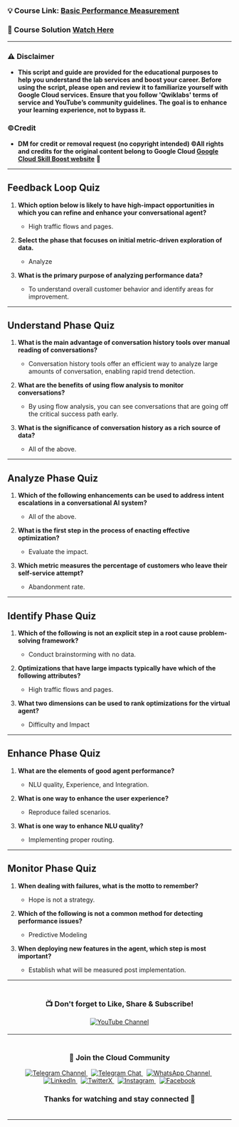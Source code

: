 
### 💡 Course Link: [Basic Performance Measurement](https://www.cloudskillsboost.google/paths/371/course_templates/1121?utm_source=qwiklabs&utm_medium=lp&utm_campaign=arcade24)

### 🚀 Course Solution [Watch Here](https://youtu.be/2JluylGSAkU)

---

### ⚠️ Disclaimer
- **This script and guide are provided for  the educational purposes to help you understand the lab services and boost your career. Before using the script, please open and review it to familiarize yourself with Google Cloud services. Ensure that you follow 'Qwiklabs' terms of service and YouTube’s community guidelines. The goal is to enhance your learning experience, not to bypass it.**

### ©Credit
- **DM for credit or removal request (no copyright intended) ©All rights and credits for the original content belong to Google Cloud [Google Cloud Skill Boost website](https://www.cloudskillsboost.google/)** 🙏

---

## **Feedback Loop Quiz**

1. **Which option below is likely to have high-impact opportunities in which you can refine and enhance your conversational agent?**  
   - High traffic flows and pages.

2. **Select the phase that focuses on initial metric-driven exploration of data.**  
   - Analyze

3. **What is the primary purpose of analyzing performance data?**  
   - To understand overall customer behavior and identify areas for improvement.

---

## **Understand Phase Quiz**

1. **What is the main advantage of conversation history tools over manual reading of conversations?**  
   - Conversation history tools offer an efficient way to analyze large amounts of conversation, enabling rapid trend detection.

2. **What are the benefits of using flow analysis to monitor conversations?**  
   - By using flow analysis, you can see conversations that are going off the critical success path early.

3. **What is the significance of conversation history as a rich source of data?**  
   - All of the above.

---

## **Analyze Phase Quiz**

1. **Which of the following enhancements can be used to address intent escalations in a conversational AI system?**  
   - All of the above.

2. **What is the first step in the process of enacting effective optimization?**  
   - Evaluate the impact.

3. **Which metric measures the percentage of customers who leave their self-service attempt?**  
   - Abandonment rate.

---

## **Identify Phase Quiz**

1. **Which of the following is not an explicit step in a root cause problem-solving framework?**  
   - Conduct brainstorming with no data.

2. **Optimizations that have large impacts typically have which of the following attributes?**  
   - High traffic flows and pages.

3. **What two dimensions can be used to rank optimizations for the virtual agent?**  
   - Difficulty and Impact

---

## **Enhance Phase Quiz**

1. **What are the elements of good agent performance?**  
   - NLU quality, Experience, and Integration.

2. **What is one way to enhance the user experience?**  
   - Reproduce failed scenarios.

3. **What is one way to enhance NLU quality?**  
   - Implementing proper routing.

---

## **Monitor Phase Quiz**

1. **When dealing with failures, what is the motto to remember?**  
   - Hope is not a strategy.

2. **Which of the following is not a common method for detecting performance issues?**  
   - Predictive Modeling

3. **When deploying new features in the agent, which step is most important?**  
   - Establish what will be measured post implementation.

---


<div align="center" style="padding: 5px;">
  <h3>📺 Don't forget to Like, Share & Subscribe!</h3>

  <a href="https://www.youtube.com/@techcps">
    <img src="https://img.shields.io/badge/YouTube-TechCPS-FF0000?style=for-the-badge&logo=youtube&logoColor=white" alt="YouTube Channel">
  </a>
</div>

---

<div align="center" style="padding: 5px;">
  <h3>📱 Join the Cloud Community</h3>

  <a href="https://t.me/Techcps">
    <img src="https://img.shields.io/badge/Telegram_Channel-0088cc?style=for-the-badge&logo=telegram&logoColor=white" alt="Telegram Channel">
  </a>
  &nbsp;
  <a href="https://t.me/Techcpschat">
    <img src="https://img.shields.io/badge/Telegram_Chat-0088cc?style=for-the-badge&logo=telegram&logoColor=white" alt="Telegram Chat">
  </a>
  &nbsp;
  <a href="https://whatsapp.com/channel/0029Va9nne147XeIFkXYv71A">
    <img src="https://img.shields.io/badge/WhatsApp_Channel-25D366?style=for-the-badge&logo=whatsapp&logoColor=white" alt="WhatsApp Channel">
  </a>
  &nbsp;
  <a href="https://www.linkedin.com/company/techcps/">
    <img src="https://img.shields.io/badge/LinkedIn-TechCPS-0077B5?style=for-the-badge&logo=linkedin&logoColor=white" alt="LinkedIn">
  </a>
  &nbsp;
  <a href="https://twitter.com/Techcps_/">
    <img src="https://img.shields.io/badge/TwitterX-TechCPS-000000?style=for-the-badge&logo=x&logoColor=white" alt="TwitterX">
  </a>
  &nbsp;
  <a href="https://instagram.com/techcps/">
    <img src="https://img.shields.io/badge/Instagram-TechCPS-E4405F?style=for-the-badge&logo=instagram&logoColor=white" alt="Instagram">
  </a>
  &nbsp;
  <a href="https://facebook.com/techcps/">
    <img src="https://img.shields.io/badge/Facebook-TechCPS-1877F2?style=for-the-badge&logo=facebook&logoColor=white" alt="Facebook">
  </a>

  <h3>Thanks for watching and stay connected 🙂</h3>
</div>

---
